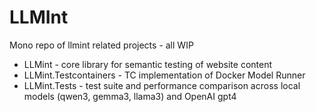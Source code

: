 # LLMInt

Mono repo of llmint related projects - all WIP

- LLMint - core library for semantic testing of website content
- LLMint.Testcontainers - TC implementation of Docker Model Runner
- LLMint.Tests - test suite and performance comparison across local models (qwen3, gemma3, llama3) and OpenAI gpt4
